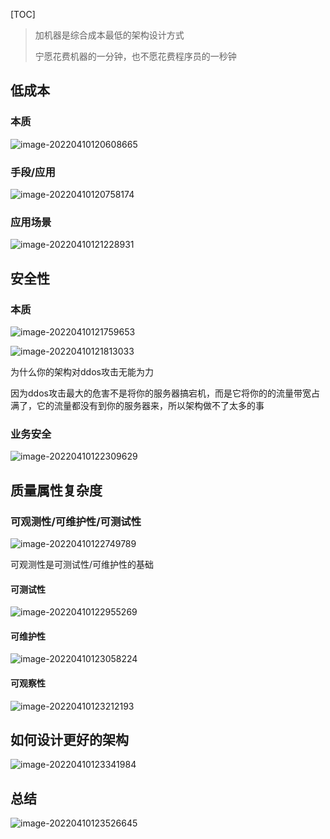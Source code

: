[TOC]

> 加机器是综合成本最低的架构设计方式
>
> 宁愿花费机器的一分钟，也不愿花费程序员的一秒钟

## 低成本

### 本质

![image-20220410120608665](static/images/image-20220410120608665.png)

### 手段/应用

![image-20220410120758174](static/images/image-20220410120758174.png)

### 应用场景

![image-20220410121228931](static/images/image-20220410121228931.png)

## 安全性

### 本质

![image-20220410121759653](static/images/image-20220410121759653.png)

![image-20220410121813033](static/images/image-20220410121813033.png)

为什么你的架构对ddos攻击无能为力

因为ddos攻击最大的危害不是将你的服务器搞宕机，而是它将你的的流量带宽占满了，它的流量都没有到你的服务器来，所以架构做不了太多的事

### 业务安全



![image-20220410122309629](static/images/image-20220410122309629.png)



## 质量属性复杂度

### 可观测性/可维护性/可测试性

![image-20220410122749789](static/images/image-20220410122749789.png)

可观测性是可测试性/可维护性的基础



#### 可测试性

![image-20220410122955269](static/images/image-20220410122955269.png)

#### 可维护性

![image-20220410123058224](static/images/image-20220410123058224.png)



#### 可观察性

![image-20220410123212193](static/images/image-20220410123212193.png)

## 如何设计更好的架构

![image-20220410123341984](static/images/image-20220410123341984.png)

## 总结

![image-20220410123526645](static/images/image-20220410123526645.png)